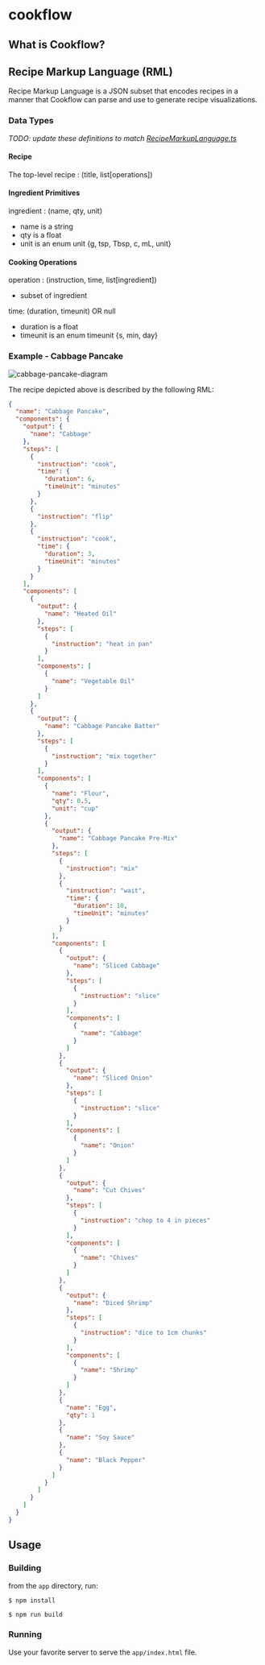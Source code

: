 # cookflow

## What is Cookflow?

## Recipe Markup Language (RML)

Recipe Markup Language is a JSON subset that encodes recipes in a manner that Cookflow can parse and use to generate recipe visualizations.

### Data Types

_TODO: update these definitions to match [RecipeMarkupLanguage.ts](app/RecipeMarkupLanguage.ts)_

#### Recipe
The top-level
recipe : (title, list[operations])

#### Ingredient Primitives
ingredient : (name, qty, unit)
* name is a string
* qty is a float
* unit is an enum unit {g, tsp, Tbsp, c, mL, unit}

#### Cooking Operations
operation : (instruction, time, list[ingredient])
* subset of ingredient

time: (duration, timeunit) OR null
* duration is a float
* timeunit is an enum timeunit {s, min, day}


### Example - Cabbage Pancake

![cabbage-pancake-diagram](/resources/cabbage-pancake.png)

The recipe depicted above is described by the following RML:

```json
{
  "name": "Cabbage Pancake",
  "components": {
    "output": {
      "name": "Cabbage"
    },
    "steps": [
      {
        "instruction": "cook",
        "time": {
          "duration": 6,
          "timeUnit": "minutes"
        }
      },
      {
        "instruction": "flip"
      },
      {
        "instruction": "cook",
        "time": {
          "duration": 3,
          "timeUnit": "minutes"
        }
      }
    ],
    "components": [
      {
        "output": {
          "name": "Heated Oil"
        },
        "steps": [
          {
            "instruction": "heat in pan"
          }
        ],
        "components": [
          {
            "name": "Vegetable Oil"
          }
        ]
      },
      {
        "output": {
          "name": "Cabbage Pancake Batter"
        },
        "steps": [
          {
            "instruction": "mix together"
          }
        ],
        "components": [
          {
            "name": "Flour",
            "qty": 0.5,
            "unit": "cup"
          },
          {
            "output": {
              "name": "Cabbage Pancake Pre-Mix"
            },
            "steps": [
              {
                "instruction": "mix"
              },
              {
                "instruction": "wait",
                "time": {
                  "duration": 10,
                  "timeUnit": "minutes"
                }
              }
            ],
            "components": [
              {
                "output": {
                  "name": "Sliced Cabbage"
                },
                "steps": [
                  {
                    "instruction": "slice"
                  }
                ],
                "components": [
                  {
                    "name": "Cabbage"
                  }
                ]
              },
              {
                "output": {
                  "name": "Sliced Onion"
                },
                "steps": [
                  {
                    "instruction": "slice"
                  }
                ],
                "components": [
                  {
                    "name": "Onion"
                  }
                ]
              },
              {
                "output": {
                  "name": "Cut Chives"
                },
                "steps": [
                  {
                    "instruction": "chop to 4 in pieces"
                  }
                ],
                "components": [
                  {
                    "name": "Chives"
                  }
                ]
              },
              {
                "output": {
                  "name": "Diced Shrimp"
                },
                "steps": [
                  {
                    "instruction": "dice to 1cm chunks"
                  }
                ],
                "components": [
                  {
                    "name": "Shrimp"
                  }
                ]
              },
              {
                "name": "Egg",
                "qty": 1
              },
              {
                "name": "Soy Sauce"
              },
              {
                "name": "Black Pepper"
              }
            ]
          }
        ]
      }
    ]
  }
}
```

## Usage

### Building
from the `app` directory, run:

``` shell
$ npm install

$ npm run build
```

### Running
Use your favorite server to serve the `app/index.html` file.